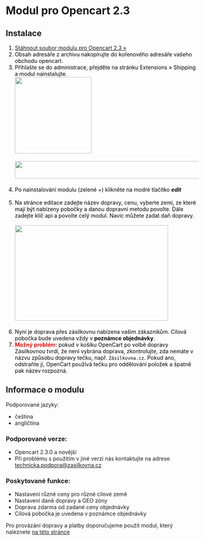 <h1>Modul pro Opencart 2.3</h1>
<h2>Instalace</h2>
<ol style="color: black; ">
  <li><a href="https://github.com/Zasilkovna/opencart2/archive/opencart2.3.zip">Stáhnout soubor modulu pro Opencart 2.3 &raquo;</a>
  </li>
  <li>
    Obsah adresáře z archivu nakopírujte do kořenového adresáře vašeho obchodu opencart.<br>
  </li>
  <li>
    Přihlašte se do administrace, přejděte na stránku Extensions » Shipping a modul nainstalujte.<br>
    <a href="https://cloud.githubusercontent.com/assets/11771520/8772625/045ed8cc-2ece-11e5-9f01-bb90e556e2a1.png"><img width=200 height=200 src="https://cloud.githubusercontent.com/assets/11771520/8772625/045ed8cc-2ece-11e5-9f01-bb90e556e2a1.png"></a><br><br>
    <a href="https://cloud.githubusercontent.com/assets/11771520/8772624/03292192-2ece-11e5-8612-c09330155585.png"><img width=600 height=46 src="https://cloud.githubusercontent.com/assets/11771520/8772624/03292192-2ece-11e5-8612-c09330155585.png"></a><br><br>
  </li>
  <li>
    Po nainstalování modulu (zelené +) klikněte na modré tlačítko <i><strong>edit</strong></i><br><br>
  </li>
  <li>
    Na stránce editace zadejte název dopravy, cenu, vyberte zemi, ze které mají být nabízeny pobočky a danou dopravní metodu povolte.
    Dále zadejte klíč api a povolte celý modul. Navíc můžete zadat daň dopravy.<br><br>
    <a href="https://cloud.githubusercontent.com/assets/11771520/8772621/00d3b164-2ece-11e5-8172-eaff1100ec6f.png"><img width=400 height=250 src="https://cloud.githubusercontent.com/assets/11771520/8772621/00d3b164-2ece-11e5-8172-eaff1100ec6f.png"></a><br><br>
  </li>
  <li>
    Nyní je doprava přes zásilkovnu nabízena vašim zákazníkům. Cílová pobočka bude uvedena vždy v <strong>poznámce objednávky</strong>.
  </li>
  <li>
    <strong style="color: red">Možný problém: </strong> pokud v košíku OpenCart po volbě dopravy Zásilkovnou tvrdí, že není vybrána doprava, zkontrolujte, zda nemáte v názvu způsobu dopravy tečku, např. <code>Zásilkovna.cz</code>. Pokud ano, odstraňte ji, OpenCart používá tečku pro oddělování položek a špatně pak název rozpozná.
    </li>
</ol>
<h2>Informace o modulu</h2>
<p>Podporované jazyky:</p>
<ul>
  <li>čeština</li>
  <li>angličtina</li>
</ul>
<h3>Podporované verze:</h3>
<ul>
  <li>Opencart 2.3.0 a novější</li>
  <li>Při problému s použitím v jiné verzi nás kontaktujte na adrese <a href="mailto:technicka.podpora@zasilkovna.cz">technicka.podpora@zasilkovna.cz</a></li>
</ul>
<h3>Poskytované funkce:</h3>
<ul>
  <li>Nastavení různé ceny pro různé cílové země</li>
  <li>Nastavení daně dopravy a GEO zóny</li>
  <li>Doprava zdarma od zadané ceny objednávky</li>
  <li>Cílová pobočka je uvedena v poznámce objednávky</li>
</ul>
<p>Pro provázání dopravy a platby doporučujeme použít modul, který naleznete <a targer='_blank' href="http://www.opencart.com/index.php?route=extension/extension/info&amp;extension_id=11301&amp;filter_search=gop">na této stránce</a></p>
